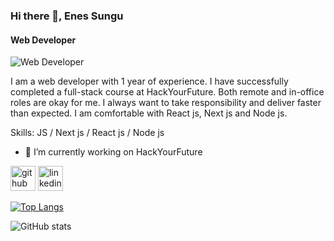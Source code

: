 ### Hi there 👋, Enes Sungu
#### Web Developer
![Web Developer](https://i.ytimg.com/vi/5Vxx5UkjV4s/sddefault.jpg)

I am a web developer with 1 year of experience. I have successfully completed a full-stack course at HackYourFuture. Both remote and in-office roles are okay for me. I always want to take responsibility and deliver faster than expected. I am comfortable with React js, Next js and Node js.

Skills: JS / Next js / React js / Node js

- 🔭 I’m currently working on HackYourFuture 


[<img src='https://cdn.jsdelivr.net/npm/simple-icons@3.0.1/icons/github.svg' alt='github' height='40'>](https://github.com/Snggenes)  [<img src='https://cdn.jsdelivr.net/npm/simple-icons@3.0.1/icons/linkedin.svg' alt='linkedin' height='40'>](https://www.linkedin.com/in/enes-s%C3%BCng%C3%BC-2218492b9/)  

[![Top Langs](https://github-readme-stats.vercel.app/api/top-langs/?username=Snggenes)](https://github.com/anuraghazra/github-readme-stats)

![GitHub stats](https://github-readme-stats.vercel.app/api?username=Snggenes&show_icons=true)  

